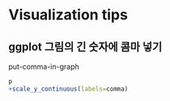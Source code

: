 # Visualization tips

## ggplot 그림의 긴 숫자에 콤마 넣기
put-comma-in-graph

```r
p
+scale_y_continuous(labels=comma)
```
